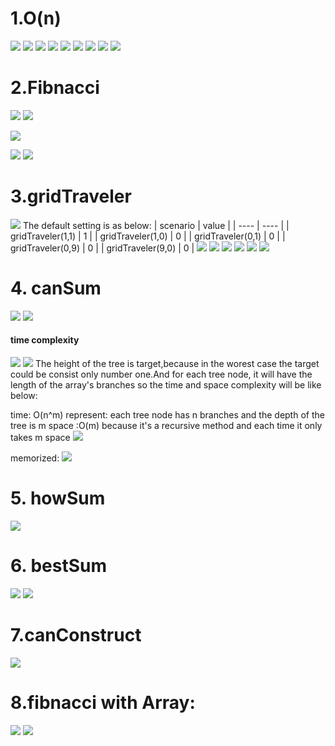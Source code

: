 # 1.O(n)
![](res/2021-01-18-14-37-34.png) 
![](res/2021-01-18-14-37-59.png)
![](res/2021-01-18-14-38-13.png)
![](res/2021-01-18-14-38-28.png)
![](res/2021-01-18-14-38-51.png)
![](res/2021-01-18-14-39-28.png)
![](res/2021-01-18-14-39-46.png)
![](res/2021-01-18-14-40-06.png)
![](res/2021-01-18-14-41-11.png)

# 2.Fibnacci
![](res/2021-01-18-15-07-07.png)
![](res/2021-01-18-14-33-31.png)

![](res/2021-01-18-14-33-57.png)

![](res/2021-01-18-14-36-24.png)
![](res/2021-01-18-15-11-21.png)

# 3.gridTraveler
![](res/2021-01-18-15-12-46.png)
The default setting is as below:
| scenario   | value  |
|  ----  | ----  |
| gridTraveler(1,1)  | 1 |
| gridTraveler(1,0)  | 0 |
| gridTraveler(0,1)  | 0 |
| gridTraveler(0,9)  | 0 |
| gridTraveler(9,0)  | 0 |
![](res/2021-01-18-15-20-07.png)
![](res/2021-01-18-15-20-36.png)
![](res/2021-01-18-15-21-50.png)
![](res/2021-01-18-15-33-18.png)
![](res/2021-01-18-15-48-37.png)
![](res/2021-01-18-16-19-59.png)

# 4. canSum
![](res/2021-01-18-16-20-46.png)
![](res/2021-01-18-16-25-27.png)
#### time complexity
![](res/2021-01-18-16-49-40.png)
![](res/2021-01-18-16-52-02.png)
The height of the tree is target,because in the worest case the target could be consist only number one.And for each tree node, it will have the length of the array's branches
so the  time and space complexity will be like below:

time: O(n^m) represent: each tree node has n branches and the depth of the tree is m
space :O(m) because it's a recursive method and each time it only takes m space
![](res/2021-01-18-16-54-58.png)

memorized:
![](res/2021-01-18-17-05-49.png)

# 5. howSum
![](res/2021-01-18-17-06-15.png)

# 6. bestSum
 ![](res/2021-01-18-22-00-40.png)
 ![](res/2021-01-19-07-56-05.png)

 # 7.canConstruct
 ![](res/2021-01-19-07-57-30.png)

 # 8.fibnacci with Array:
 ![](res/2021-01-20-13-32-12.png)
 ![](res/2021-01-20-13-33-04.png)